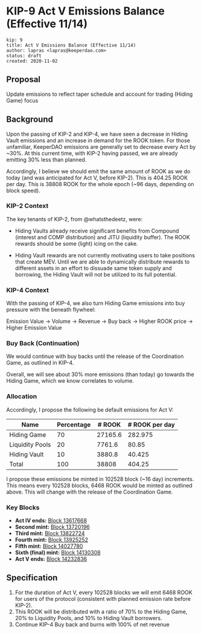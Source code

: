 # KIP-9 Act V Emissions Balance (Effective 11/14)

```
kip: 9
title: Act V Emissions Balance (Effective 11/14)
author: lapras <lapras@keeperdao.com>
status: draft
created: 2020-11-02
```

## Proposal
Update emissions to reflect taper schedule and account for trading (Hiding Game) focus

## Background

Upon the passing of KIP-2 and KIP-4, we have seen a decrease in Hiding Vault emissions and an increase in demand for the ROOK token. For those unfamiliar, KeeperDAO emissions are generally set to decrease every Act by ~30%. At this current time, with KIP-2 having passed, we are already emitting 30% less than planned.

Accordingly, I believe we should emit the same amount of ROOK as we do today (and was anticipated for Act V, before KIP-2). This is 404.25 ROOK per day. This is 38808 ROOK for the whole epoch (~96 days, depending on block speed).

### KIP-2 Context
The key tenants of KIP-2, from @whatsthedeetz, were:

* Hiding Vaults already receive significant benefits from Compound (interest and COMP distribution) and JITU (liquidity buffer). The ROOK rewards should be some (light) icing on the cake. 

* Hiding Vault rewards are not currently motivating users to take positions that create MEV. Until we are able to dynamically distribute rewards to different assets in an effort to dissuade same token supply and borrowing, the Hiding Vault will not be utilized to its full potential. 

### KIP-4 Context
With the passing of KIP-4, we also turn Hiding Game emissions into buy pressure with the beneath flywheel:

Emission Value -> Volume -> Revenue -> Buy back -> Higher ROOK price -> Higher Emission Value

### Buy Back (Continuation)

We would continue with buy backs until the release of the Coordination Game, as outlined in KIP-4.

Overall, we will see about 30% more emissions (than today) go towards the Hiding Game, which we know correlates to volume.

### Allocation
Accordingly, I propose the following be default emissions for Act V:

|Name|Percentage|# ROOK |# ROOK per day|
|---|---|---|---|
|Hiding Game|70|27165.6|282.975|
|Liquidity Pools|20|7761.6|80.85|
|Hiding Vault|10|3880.8|40.425|
|Total|100|38808|404.25|

I propose these emissions be minted in 102528 block (~16 day) increments. This means every 102528 blocks, 6468 ROOK would be minted as outlined above. This will change with the release of the Coordination Game.

### Key Blocks

- **Act IV ends:** [Block 13617668](https://etherscan.io/block/countdown/13617668)
- **Second mint:** [Block 13720196](https://etherscan.io/block/countdown/13720196)
- **Third mint:** [Block 13822724](https://etherscan.io/block/countdown/13822724)
- **Fourth mint:**  [Block 13925252](https://etherscan.io/block/countdown/13925252)
- **Fifth mint:** [Block 14027780](https://etherscan.io/block/countdown/14027780)
- **Sixth (final) mint:** [Block 14130308](https://etherscan.io/block/countdown/14130308)
- **Act V ends:** [Block 14232836](https://etherscan.io/block/countdown/14232836)


## Specification

1. For the duration of Act V, every 102528 blocks we will emit 6468 ROOK for users of the protocol (consistent with planned emission rate before KIP-2).
2. This ROOK will be distributed with a ratio of 70% to the Hiding Game, 20% to Liquidity Pools, and 10% to Hiding Vault borrowers.
3. Continue KIP-4 Buy back and burns with 100% of net revenue
